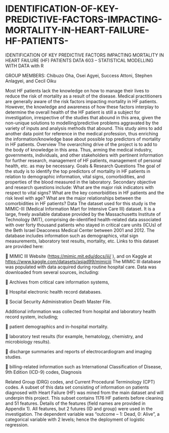 # IDENTIFICATION-OF-KEY-PREDICTIVE-FACTORS-IMPACTING-MORTALITY-IN-HEART-FAILURE-HF-PATIENTS-

IDENTIFICATION OF KEY PREDICTIVE FACTORS IMPACTING MORTALITY IN HEART FAILURE (HF) PATIENTS DATA 603 – STATISTICAL MODELLING WITH DATA with R

GROUP MEMBERS: Chibuzo Oha, Osei Agyei, Success Attoni, Stephen Anlagyei, and Cecil Oiku 

Most HF patients lack the knowledge on how to manage their lives to reduce the risk of mortality as a result of the disease. Medical practitioners are generally aware of the risk factors impacting mortality in HF patients. However, the knowledge and awareness of how these factors interplay to determine the overall health of the HF patient is still a subject for investigation, irrespective of the studies that abound in this area, given the non-unique solutions to modelling/predictive problems aggravated by the variety of inputs and analysis methods that abound. This study aims to add another data point for reference in the medical profession, thus enriching the information/knowledge base about possible top predictors of mortality in HF patients.
Overview
The overarching drive of the project is to add to the body of knowledge in this area. Thus, arming the medical industry, governments, individuals, and other stakeholders with pertinent information for further research, management of HF patients, management of personal health, etc. as may be necessary.
Goals & Research Questions
The goal of the study is to identify the top predictors of mortality in HF patients in relation to demographic information, vital signs, comorbidities, and properties of the blood measured in the laboratory.
Secondary objective and research questions include:
 What are the major risk indicators with respect to vital signs?
What are the key comorbidities in HF patients and the risk level with age?
What are the major relationships between the comorbidities in HF patients?
Data
The dataset used for this study is the MIMIC-III (Medical Information Mart for Intensive Care III) dataset. It is a large,
freely available database provided by the Massachusetts Institute of Technology (MIT), comprising de-identified health-related data associated with over forty thousand patients who stayed in critical care units (ICUs) of the Beth Israel Deaconess Medical Center between 2001 and 2012. The database includes information such as demographics, vital sign measurements, laboratory test results, mortality, etc. Links to this dataset are provided here:

 MIMIC III Website (https://mimic.mit.edu/docs/iii/ ), and on Kaggle at https://www.kaggle.com/datasets/asjad99/mimiciii
The MIMIC III database was populated with data acquired during routine hospital care. Data was downloaded from several sources, including:

 Archives from critical care information systems,

 Hospital electronic health record databases.

 Social Security Administration Death Master File.

Additional information was collected from hospital and laboratory health record system, including;

 patient demographics and in-hospital mortality.

 laboratory test results (for example, hematology, chemistry, and microbiology results).

 discharge summaries and reports of electrocardiogram and imaging studies.

 billing-related information such as International Classification of Disease, 9th Edition (ICD-9) codes, Diagnosis

Related Group (DRG) codes, and Current Procedural Terminology (CPT) codes.
A subset of this data set consisting of information on patients diagnosed with Heart Failure (HF) was mined from the main dataset and will underpin this project. This subset contains 1176 HF patients before cleaning and 51 features. Details of the features (field names are provided in Appendix 1). All features, but 2 futures (ID and group) were used in the investigation. The dependent variable was “outcome – 1: Dead, 0: Alive”, a categorical variable with 2 levels; hence the deployment of logistic regression.
